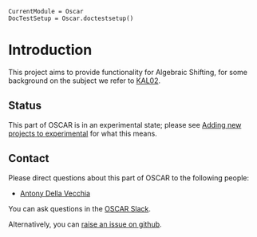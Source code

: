 ```@meta
CurrentModule = Oscar
DocTestSetup = Oscar.doctestsetup()
```


# Introduction

This project aims to provide functionality for Algebraic Shifting, for some background on the subject we refer to [KAL02](@cite).


## Status

This part of OSCAR is in an experimental state; please see [Adding new projects to experimental](@ref) for what this means.

## Contact

Please direct questions about this part of OSCAR to the following people:
* [Antony Della Vecchia](https://antonydellavecchia.github.io)


You can ask questions in the [OSCAR Slack](https://www.oscar-system.org/community/#slack).

Alternatively, you can [raise an issue on github](https://www.oscar-system.org/community/#how-to-report-issues).
